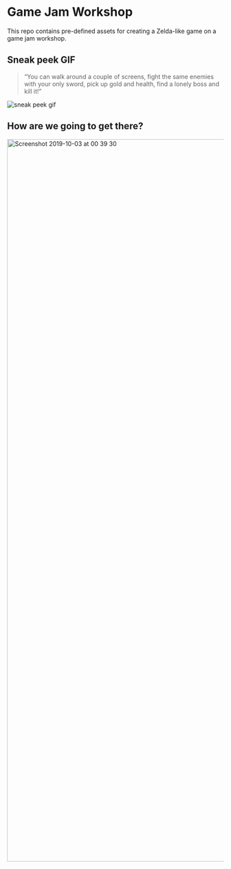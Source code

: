 # Game Jam Workshop

This repo contains pre-defined assets for creating a Zelda-like game on a game jam workshop.

## Sneak peek GIF

>“You can walk around a couple of screens, fight the same enemies with your only sword, pick up gold and health, find a lonely boss and kill it!” 

![sneak peek gif](https://media.giphy.com/media/IgcZ0t2Yp97QF0dlIJ/giphy.gif)

## How are we going to get there?

<img width="1680" alt="Screenshot 2019-10-03 at 00 39 30" src="https://user-images.githubusercontent.com/3335711/66087141-c1b0c580-e576-11e9-82ba-a542f53e3da5.png">
